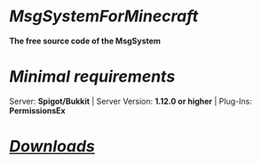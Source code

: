 # ***MsgSystemForMinecraft***
**The free source code of the MsgSystem**

# ***Minimal requirements***
Server: **Spigot/Bukkit** | Server Version: **1.12.0 or higher** | Plug-Ins: **PermissionsEx**

# [***Downloads***](http://google.de)
